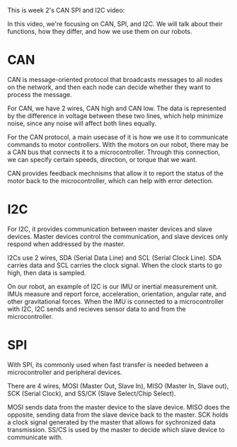 This is week 2's CAN SPI and I2C video:

In this video, we're focusing on CAN, SPI, and I2C. We will talk about their functions, how they differ, and how we use them on our robots. 

# CAN 

CAN is message-oriented protocol that broadcasts messages to all nodes on the network, and then each node can decide whether they want to process the message. 

For CAN, we have 2 wires, CAN high and CAN low. The data is represented by the difference in voltage between these two lines, which help minimize noise, since any noise will affect both lines equally.

For the CAN protocol, a main usecase of it is how we use it to communicate commands to motor controllers. With the motors on our robot, there may be a CAN bus that connects it to a microcontroller. Through this connection, we can specify certain speeds, direction, or torque that we want. 

CAN provides feedback mechnisms that allow it to report the status of the motor back to the microcontroller, which can help with error detection.

# I2C

For I2C, it provides communication between master devices and slave devices. Master devices control the communication, and slave devices only respond when addressed by the master. 

I2Cs use 2 wires, SDA (Serial Data Line) and SCL (Serial Clock Line). SDA carries data and SCL carries the clock signal. When the clock starts to go high, then data is sampled.

On our robot, an example of I2C is our IMU or inertial measurement unit. IMUs measure and report force, acceleration, orientation, angular rate, and other gravitational forces. When the IMU is connected to a microcontroller with I2C, I2C sends and recieves sensor data to and from the microcontroller.

# SPI

With SPI, its commonly used when fast transfer is needed between a microcontroller and peripheral devices.

There are 4 wires, MOSI (Master Out, Slave In), MISO (Master In, Slave out), SCK (Serial Clock), and SS/CK (Slave Select/Chip Select). 

MOSI sends data from the master device to the slave device. MISO does the opposite, sending data from the slave device back to the master. SCK holds a clock signal generated by the master that allows for sychronized data transmission. SS/CS is used by the master to decide which slave device to communicate with.




